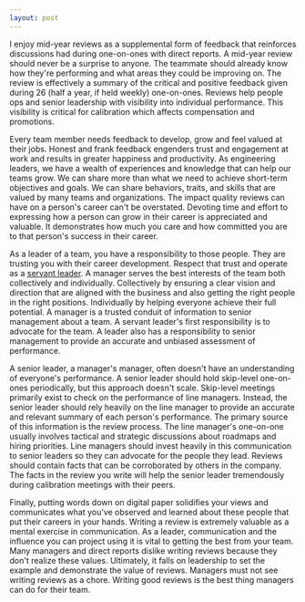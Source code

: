 ```yaml
---
layout: post
---
```


I enjoy mid-year reviews as a supplemental form of feedback that reinforces discussions had during one-on-ones with direct reports. A mid-year review should never be a surprise to anyone. The teammate should already know how they're performing and what areas they could be improving on. The review is effectively a summary of the critical and positive feedback given during 26 (half a year, if held weekly) one-on-ones. Reviews help people ops and senior leadership with visibility into individual performance. This visibility is critical for calibration which affects compensation and promotions.

Every team member needs feedback to develop, grow and feel valued at their jobs. Honest and frank feedback engenders trust and engagement at work and results in greater happiness and productivity. As engineering leaders, we have a wealth of experiences and knowledge that can help our teams grow. We can share more than what we need to achieve short-term objectives and goals. We can share behaviors, traits, and skills that are valued by many teams and organizations. The impact quality reviews can have on a person's career can't be overstated. Devoting time and effort to expressing how a person can grow in their career is appreciated and valuable. It demonstrates how much you care and how committed you are to that person's success in their career.

As a leader of a team, you have a responsibility to those people. They are trusting you with their career development. Respect that trust and operate as a [servant leader](https://en.wikipedia.org/wiki/Servant_leadership). A manager serves the best interests of the team both collectively and individually. Collectively by ensuring a clear vision and direction that are aligned with the business and also getting the right people in the right positions. Individually by helping everyone achieve their full potential. A manager is a trusted conduit of information to senior management about a team. A servant leader's first responsibility is to advocate for the team. A leader also has a responsibility to senior management to provide an accurate and unbiased assessment of performance.

A senior leader, a manager's manager, often doesn't have an understanding of everyone's performance. A senior leader should hold skip-level one-on-ones periodically, but this approach doesn't scale. Skip-level meetings primarily exist to check on the performance of line managers. Instead, the senior leader should rely heavily on the line manager to provide an accurate and relevant summary of each person's performance. The primary source of this information is the review process. The line manager's one-on-one usually involves tactical and strategic discussions about roadmaps and hiring priorities. Line managers should invest heavily in this communication to senior leaders so they can advocate for the people they lead. Reviews should contain facts that can be corroborated by others in the company. The facts in the review you write will help the senior leader tremendously during calibration meetings with their peers.

Finally, putting words down on digital paper solidifies your views and communicates what you've observed and learned about these people that put their careers in your hands. Writing a review is extremely valuable as a mental exercise in communication. As a leader, communication and the influence you can project using it is vital to getting the best from your team. Many managers and direct reports dislike writing reviews because they don't realize these values. Ultimately, it falls on leadership to set the example and demonstrate the value of reviews. Managers must not see writing reviews as a chore. Writing good reviews is the best thing managers can do for their team.
